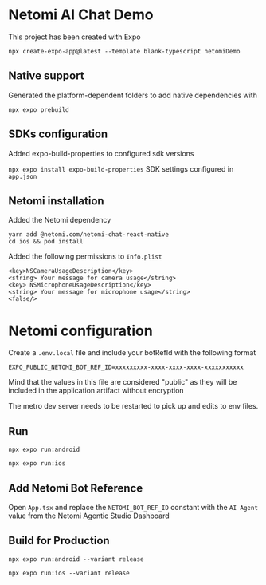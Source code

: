 # Netomi AI Chat Demo

This project has been created with Expo

`npx create-expo-app@latest --template blank-typescript netomiDemo`

## Native support

Generated the platform-dependent folders to add native dependencies with

`npx expo prebuild`

## SDKs configuration

Added expo-build-properties to configured sdk versions

`npx expo install expo-build-properties`
SDK settings configured in `app.json`

## Netomi installation

Added the Netomi dependency

```
yarn add @netomi.com/netomi-chat-react-native
cd ios && pod install
```

Added the following permissions to `Info.plist`

```
<key>NSCameraUsageDescription</key>
<string> Your message for camera usage</string>
<key> NSMicrophoneUsageDescription</key>
<string> Your message for microphone usage</string>
<false/>
```

# Netomi configuration

Create a `.env.local` file and include your botRefId with the following format

```
EXPO_PUBLIC_NETOMI_BOT_REF_ID=xxxxxxxxx-xxxx-xxxx-xxxx-xxxxxxxxxxx
```

Mind that the values in this file are considered "public" as they will be included in the application artifact without encryption

The metro dev server needs to be restarted to pick up and edits to env files.

## Run

`npx expo run:android`

`npx expo run:ios`

## Add Netomi Bot Reference

Open `App.tsx` and replace the `NETOMI_BOT_REF_ID` constant with the `AI Agent` value from the Netomi Agentic Studio Dashboard

## Build for Production

`npx expo run:android --variant release`

`npx expo run:ios --variant release`
